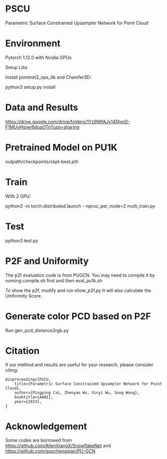 # PSCU
Parametric Surface Constrained Upsampler Network for Point Cloud

# Environment

Pytorch 1.12.0 with Nvidia GPUs

Setup Libs

Install pointnet2_ops_lib and Chamfer3D:

python3 setup.py install


# Data and Results

https://drive.google.com/drive/folders/1Yz9WfAJy145hmD-F1MUvHsjwr6doaOTn?usp=sharing

# Pretrained Model on PU1K

outpath/checkpoints/ckpt-best.pth

# Train
With 2 GPU:

python3 -m torch.distributed.launch --nproc_per_node=2 multi_train.py

# Test
python3 test.py

# P2F and Uniformity
The p2f evaluation code is from PUGCN.
You may need to compile it by running compile.sh first and then eval_pu1k.sh

To show the p2f, modify and run show_p2f.py
It will also calculate the Uniformity Score.

# Generate color PCD based on P2F
Run gen_pcd_distance2rgb.py

# Citation
If our method and results are useful for your research, please consider citing:

```
@inproceedings{PSCU,
    title={Parametric Surface Constrained Upsampler Network for Point Cloud},
    author={Pingping Cai, Zhenyao Wu, Xinyi Wu, Song Wang},
    booktitle={AAAI},
    year={2023},
}
```

# Acknowledgement
Some codes are borrowed from https://github.com/AllenXiangX/SnowflakeNet and https://github.com/guochengqian/PU-GCN
